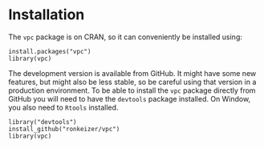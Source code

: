 # Installation

The `vpc` package is on CRAN, so it can conveniently be installed using:

    install.packages("vpc")
    library(vpc)

The development version is available from GitHub. It might have some new features, but might also be less stable, so be careful using that version in a production environment. To be able to install the `vpc` package directly from GitHub you will need to have the `devtools` package installed. On Window, you also need to `Rtools` installed.

    library("devtools")
    install_github("ronkeizer/vpc")
    library(vpc)
